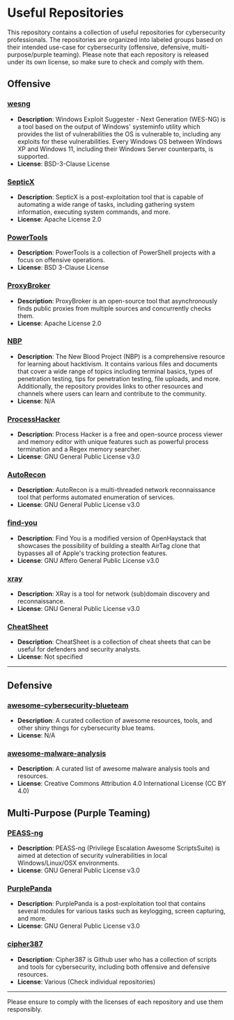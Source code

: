 # Useful Repositories

This repository contains a collection of useful repositories for cybersecurity professionals. The repositories are organized into labeled groups based on their intended use-case for cybersecurity (offensive, defensive, multi-purpose/purple teaming). Please note that each repository is released under its own license, so make sure to check and comply with them.

## Offensive

### [wesng](https://github.com/bitsadmin/wesng)

- **Description**: Windows Exploit Suggester - Next Generation (WES-NG) is a tool based on the output of Windows' systeminfo utility which provides the list of vulnerabilities the OS is vulnerable to, including any exploits for these vulnerabilities. Every Windows OS between Windows XP and Windows 11, including their Windows Server counterparts, is supported.
- **License**: BSD-3-Clause License

### [SepticX](https://github.com/TheonlyIcebear/SepticX)

- **Description**: SepticX is a post-exploitation tool that is capable of automating a wide range of tasks, including gathering system information, executing system commands, and more.
- **License**: Apache License 2.0

### [PowerTools](https://github.com/PowerShellEmpire/PowerTools)

- **Description**: PowerTools is a collection of PowerShell projects with a focus on offensive operations.
- **License**: BSD 3-Clause License

### [ProxyBroker](https://github.com/constverum/ProxyBroker)

- **Description**: ProxyBroker is an open-source tool that asynchronously finds public proxies from multiple sources and concurrently checks them.
- **License**: Apache License 2.0

### [NBP](https://github.com/NeverWonderLand/NBP)

- **Description**: The New Blood Project (NBP) is a comprehensive resource for learning about hacktivism. It contains various files and documents that cover a wide range of topics including terminal basics, types of penetration testing, tips for penetration testing, file uploads, and more. Additionally, the repository provides links to other resources and channels where users can learn and contribute to the community.
- **License**: N/A

### [ProcessHacker](https://github.com/PKRoma/ProcessHacker)

- **Description**: Process Hacker is a free and open-source process viewer and memory editor with unique features such as powerful process termination and a Regex memory searcher.
- **License**: GNU General Public License v3.0

### [AutoRecon](https://github.com/Tib3rius/AutoRecon)

- **Description**: AutoRecon is a multi-threaded network reconnaissance tool that performs automated enumeration of services.
- **License**: GNU General Public License v3.0

### [find-you](https://github.com/positive-security/find-you)

- **Description**: Find You is a modified version of OpenHaystack that showcases the possibility of building a stealth AirTag clone that bypasses all of Apple's tracking protection features.
- **License**: GNU Affero General Public License v3.0

### [xray](https://github.com/evilsocket/xray)

- **Description**: XRay is a tool for network (sub)domain discovery and reconnaissance.
- **License**: GNU General Public License v3.0

### [CheatSheet](https://github.com/DennisFeldbusch/CheatSheet)

- **Description**: CheatSheet is a collection of cheat sheets that can be useful for defenders and security analysts.
- **License**: Not specified

---

## Defensive

### [awesome-cybersecurity-blueteam](https://github.com/fabacab/awesome-cybersecurity-blueteam)

- **Description**: A curated collection of awesome resources, tools, and other shiny things for cybersecurity blue teams.
- **License**: N/A

### [awesome-malware-analysis](https://github.com/rshipp/awesome-malware-analysis)

- **Description**: A curated list of awesome malware analysis tools and resources.
- **License**: Creative Commons Attribution 4.0 International License (CC BY 4.0)

## Multi-Purpose (Purple Teaming)

### [PEASS-ng](https://github.com/carlospolop/PEASS-ng)

- **Description**: PEASS-ng (Privilege Escalation Awesome ScriptsSuite) is aimed at detection of security vulnerabilities in local Windows/Linux/OSX environments.
- **License**: GNU General Public License v3.0

### [PurplePanda](https://github.com/carlospolop/PurplePanda)

- **Description**: PurplePanda is a post-exploitation tool that contains several modules for various tasks such as keylogging, screen capturing, and more.
- **License**: GNU General Public License v3.0

### [cipher387](https://github.com/cipher387)

- **Description**: Cipher387 is Github user who has a collection of scripts and tools for cybersecurity, including both offensive and defensive resources.
- **License**: Various (Check individual repositories)

---

Please ensure to comply with the licenses of each repository and use them responsibly.
